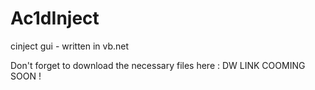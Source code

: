Ac1dInject
==========

cinject gui - written in vb.net

Don't forget to download the necessary files here : DW LINK COOMING SOON !